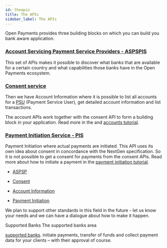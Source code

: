 ```yaml
---
id: theapis
title: The APIs
sidebar_label: The APIs
---
```

Open Payments provides three building blocks on which you can build you bank aware application.

### [Account Servicing Payment Service Providers - ASPSPIS](aspsp.md)

This set of APIs makes it possible to discover what banks that are available for a certain country and what capabilities those banks have in the Open Payments ecosystem. 

### [Consent service](consent.md)

Then we have Account Information where it is possible to list all accounts for a [PSU](glossary.md) (Payment Service User),
get detailed account information and list transactions. 

The account APIs work together with the consent API to form a building block in your application. Read more in the and [accounts tutorial](ais.md).

### [Payment Initiation Service - PIS](aspsp.md) 

Payment Initiation where actual payments are initiated. This API uses its own idea about consent in concordance with the NextGen specification. 
So it is not possible to get a consent for payments from the consent APIs. 
Read more about how to initiate a payment in the [payment initiation tutorial](pis.md).

-   [ASPSP](/en/openpayments-NextGenPSD2-1.3.3.html#tag/ASPSP-Information-Service-(ASPSPIS))

-   [Consent](/en/openpayments-NextGenPSD2-1.3.3.html#tag/Consent-Service)

-   [Account
    Information](/en/openpayments-NextGenPSD2-1.3.3.html#tag/Account-Information-Service-(AIS))

-   [Payment
    Initiation](/en/openpayments-NextGenPSD2-1.3.3.html#tag/Payment-Initiation-Service-(PIS))

We plan to support other standards in this field in the future - let us know your needs and we can have a dialogue about how to make it happen.

Supported Banks
The supported banks area 

[supported banks](banks.md). initiate payments, transfer of funds and collect payment data for your clients – with their approval of course.